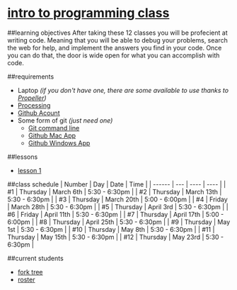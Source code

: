 [intro to programming class](https://wileycousins.com/classes#intro-to-programming)
====================
##learning objectives
After taking these 12 classes you will be profecient at writing code. Meaning that you will be able to debug your problems, search the web for help, and implement the answers you find in your code. Once you can do that, the door is wide open for what you can accomplish with code.

##requirements
* Laptop *(if you don't have one, there are some available to use thanks to [Propeller](http://gopropeller.org))*
* [Processing](https://processing.org/download/)
* [Github Acount](https://github.com/)
* Some form of git *(just need one)*
   * [Git command line](http://git-scm.com/downloads)
   * [Github Mac App](http://mac.github.com/)
   * [Github Windows App](http://windows.github.com/)

##lessons

* [lesson 1](https://github.com/wileycousins-edu/intro_to_programming_1)

##class schedule
| Number | Day | Date | Time |
| ------ | --- | ---- | ---- |
| #1 | Thursday | March 6th | 5:30 - 6:30pm |
| #2 | Thursday | March 13th | 5:30 - 6:30pm |
| #3 | Thursday | March 20th | 5:00 - 6:00pm |
| #4 | Friday | March 28th | 5:30 - 6:30pm |
| #5 | Thursday | April 3rd | 5:30 - 6:30pm |
| #6 | Friday | April 11th | 5:30 - 6:30pm |
| #7 | Thursday | April 17th | 5:00 - 6:00pm |
| #8 | Thursday | April 25th | 5:30 - 6:30pm |
| #9 | Thursday | May 1st | 5:30 - 6:30pm |
| #10 | Thursday | May 8th | 5:30 - 6:30pm |
| #11 | Thursday | May 15th | 5:30 - 6:30pm |
| #12 | Thursday | May 23rd | 5:30 - 6:30pm |

##current students
* [fork tree](https://github.com/wileycousins-edu/intro_to_programming_1/network)
* [roster](https://github.com/wileycousins-edu/intro_to_programming_1/network/members)

